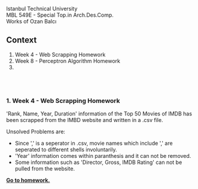 Istanbul Technical University  
MBL 549E - Special Top.in Arch.Des.Comp.  
Works of Ozan Balcı


## Context  
1. Week 4 - Web Scrapping Homework
2. Week 8 - Perceptron Algorithm Homework
3.   
  <br/><br/> 
### 1. Week 4 - Web Scrapping Homework
'Rank, Name, Year, Duration' information of the Top 50 Movies of IMDB has been scrapped from the IMBD website and written in a .csv file.

Unsolved Problems are:  
- Since ',' is a seperator in .csv, movie names which include ',' are seperated to different shells involuntarily.
- 'Year' information comes within paranthesis and it can not be removed.
- Some information such as 'Director, Gross, IMDB Rating' can not be pulled from the website.

**[Go to homework.](https://github.com/balciozan/MBL_OzanBalci/tree/master/imdb_top_50)**
